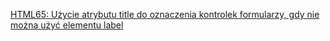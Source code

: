 [HTML65: Użycie atrybutu title do oznaczenia kontrolek formularzy, gdy nie można użyć elementu label](https://www.w3.org/WAI/WCAG22/Techniques/html/H65)




